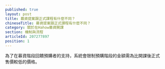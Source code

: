 ```yaml
---
published: true
layout: post
title: 募資提案跟正式課程有什麼不同？
chineseTitle: 募資提案跟正式課程有什麼不同？
category: 關於在Hahow募資開課
section: 機制與流程
articleId: 207277897
position: 1
---
```

為了在募資階段回饋預購者的支持，系統會限制預購階段的金額需為比開課後正式售價較低的價格。
